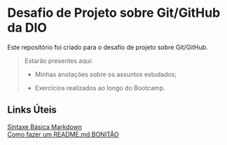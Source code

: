 # Desafio de Projeto sobre Git/GitHub da DIO
Este repositório foi criado para o desafio de projeto sobre Git/GitHub. 

> Estarão presentes aqui:
>
> - Minhas anotações sobre os assuntos estudados;
>
> - Exercícios realizados ao longo do Bootcamp.

## Links Úteis

[Sintaxe Básica Markdown](https://www.markdownguide.org/basic-syntax/)  
[Como fazer um README.md BONITÃO](https://raullesteves.medium.com/github-como-fazer-um-readme-md-bonit%C3%A3o-c85c8f154f8)  

